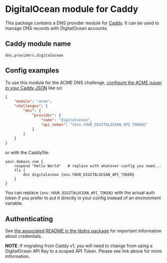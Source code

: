 # DigitalOcean module for Caddy

This package contains a DNS provider module for [Caddy](https://github.com/caddyserver/caddy). It can be used to manage DNS records with DigitalOcean accounts.

## Caddy module name

```
dns.providers.digitalocean
```

## Config examples

To use this module for the ACME DNS challenge, [configure the ACME issuer in your Caddy JSON](https://caddyserver.com/docs/json/apps/tls/automation/policies/issuer/acme/) like so:

```json
{
	"module": "acme",
	"challenges": {
		"dns": {
			"provider": {
				"name": "digitalocean",
				"api_token": "{env.YOUR_DIGITALOCEAN_API_TOKEN}"
			}
		}
	}
}
```

or with the Caddyfile:

```
your.domain.com {
	respond "Hello World"	# replace with whatever config you need...
	tls {
		dns digitalocean {env.YOUR_DIGITALOCEAN_API_TOKEN}
	}
}
```

You can replace `{env.YOUR_DIGITALOCEAN_API_TOKEN}` with the actual auth token if you prefer to put it directly in your config instead of an environment variable.

## Authenticating

See [the associated README in the libdns package](https://github.com/libdns/digitalocean) for important information about credentials.

**NOTE**: If migrating from Caddy v1, you will need to change from using a DigitalOcean API Key to a scoped API Token. Please see link above for more information.
